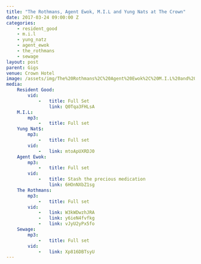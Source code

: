 ```yaml
---
title: "The Rothmans, Agent Ewok, M.I.L and Yung Nats at The Crown"
date: 2017-03-24 09:00:00 Z
categories:
    - resident_good
    - m.i.l
    - yung_natz
    - agent_ewok
    - the_rothmans
    - sewage
layout: post
parent: Gigs
venue: Crown Hotel
image: /assets/img/The%20Rothmans%2C%20Agent%20Ewok%2C%20M.I.L%20and%20Yung%20Nats%20at%20The%20Crown/cover.jpg
media:
    Resident Good:
        vid:
            -   title: Full Set
                link: Q0Tqa3FHLsA
    M.I.L:
        mp3:
            -   title: Full set
    Yung Nat$:
        mp3:
            -   title: Full set
        vid:
            -   link: mtoApUXRDJ0
    Agent Ewok:
        mp3:
            -   title: Full set
        vid:
            -   title: Stash the precious medication
                link: 6HOnNXbZ1sg
    The Rothmans:
        mp3:
            -   title: Full set
        vid:
            -   link: W3kWDwzhJRA
            -   link: y6ieN4fvfkg
            -   link: vJyU2yPx5fo
    Sewage:
        mp3:
            -   title: Full set
        vid:
            -   link: Xp816DBTsyU
---
```


